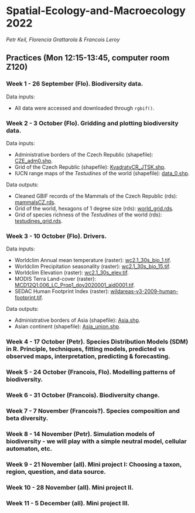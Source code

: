 # Spatial-Ecology-and-Macroecology 2022

*Petr Keil, Florencia Grattarola & Francois Leroy*
  
## Practices  (Mon 12:15-13:45, computer room Z120)

### Week 1 - 26 September (**Flo**). Biodiversity data.
Data inputs:
  - All data were accessed and downloaded through `rgbif()`.  

### Week 2 - 3 October (**Flo**). Gridding and plotting biodiversity data.
Data inputs:
  - Administrative borders of the Czech Republic (shapefile): [CZE_adm0.shp](/Practical_classes/Week2_gridding_and_plotting/data).  
  - Grid of the Czech Republic (shapefile): [KvadratyCR_JTSK.shp](/Practical_classes/Week2_gridding_and_plotting/data).    
  - IUCN range maps of the *Testudines* of the world (shapefile): [data_0.shp](/Practical_classes/Week2_gridding_and_plotting/data/testudines).

Data outputs:
  - Cleaned GBIF records of the Mammals of the Czech Republic (rds): [mammalsCZ.rds](/Practical_classes/Week2_gridding_and_plotting/data/mammalsCZ.rds). 
  - Grid of the world, hexagons of 1 degree size (rds): [world_grid.rds](/Practical_classes/Week2_gridding_and_plotting/data/world_grid.rds).    
  - Grid of species richness of the *Testudines* of the world (rds): [testudines_grid.rds](/Practical_classes/Week2_gridding_and_plotting/data/testudines_grid.rds).      

### Week 3 - 10 October (**Flo**). Drivers.
Data inputs:
  - Worldclim Annual mean temperature (raster): [wc2.1_30s_bio_1.tif](/Practical_classes/Week3_predictors/data).  
  - Worldclim Precipitation seasonality (raster): [wc2.1_30s_bio_15.tif](/Practical_classes/Week3_predictors/data).  
  - Worldclim Elevation (raster): [wc2.1_30s_elev.tif](/Practical_classes/Week3_predictors/data).    
  - MODIS Terra Land-cover (raster): [MCD12Q1.006_LC_Prop1_doy2020001_aid0001.tif](/Practical_classes/Week3_predictors/data).     
  - SEDAC Human Footprint Index (raster): [wildareas-v3-2009-human-footprint.tif](/Practical_classes/Week3_predictors/data/wildareas-v3-2009-human-footprint-geotiff).  
  
Data outputs:
  - Administrative borders of Asia (shapefile): [Asia.shp](/Practical_classes/Week3_predictors/data).  
  - Asian continent  (shapefile): [Asia_union.shp](/Practical_classes/Week3_predictors/data).

### Week 4 - 17 October (**Petr**). Species Distribution Models (SDM) in R. Principle, techniques, fitting models, predicted vs observed maps, interpretation, predicting & forecasting.
### Week 5 - 24 October (**Francois**, Flo). Modelling patterns of biodiversity.
### Week 6 - 31 October (**Francois**). Biodiversity change.
### Week 7 - 7 November (**Francois**?). Species composition and beta diversity.
### Week 8 - 14 November (**Petr**). Simulation models of biodiversity - we will play with a simple neutral model, cellular automaton, etc.
### Week 9 - 21 November (**all**). Mini project I: Choosing a taxon, region, question, and data source. 
### Week 10 - 28 November (**all**). Mini project II.
### Week 11 - 5 December (**all**). Mini project III.

